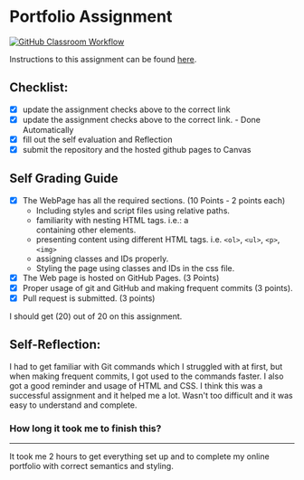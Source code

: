 Portfolio Assignment
==========================================
[![GitHub Classroom Workflow](https://s///github.com/it3049c-fall22-henderson/online-portfolio-steelesh/actions/workflows/classroom.yml/badge.svg)](https://s///github.com/it3049c-fall22-henderson/online-portfolio-steelesh/actions/workflows/classroom.yml)

Instructions to this assignment can be found [here](https://it3049c.github.io/Material/Assignments/1.Online_Portfolio/).
## Checklist:
- [x] update the assignment checks above to the correct link
- [x] update the assignment checks above to the correct link. - Done Automatically
- [x] fill out the self evaluation and Reflection
- [x] submit the repository and the hosted github pages to Canvas

## Self Grading Guide
<!--- put an x in each of the completed sections below .. e.g. [x] Task 1 --->

- [x] The WebPage has all the required sections. (10 Points - 2 points each)
  - Including styles and script files using relative paths.
  - familiarity with nesting HTML tags. i.e.: a <div> containing other elements.
  - presenting content using different HTML tags. i.e. `<ol>`, `<ul>`, `<p>`, `<img>`
  - assigning classes and IDs properly.
  - Styling the page using classes and IDs in the css file.
- [x] The Web page is hosted on GitHub Pages. (3 Points)
- [x] Proper usage of git and GitHub and making frequent commits (3 points).
- [x] Pull request is submitted. (3 points)

<!--- Update the following line with your grade --->
I should get (20) out of 20 on this assignment.

## Self-Reflection:
I had to get familiar with Git commands which I struggled with at first, but when making frequent commits, I got used to the commands faster. I also got a good reminder and usage of HTML and CSS. I think this was a successful assignment and it helped me a lot. Wasn't too difficult and it was easy to understand and complete.

### How long it took me to finish this?

-----------------------
It took me 2 hours to get everything set up and to complete my online portfolio with correct semantics and styling.
